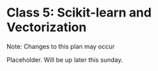 # Class 5: Scikit-learn and Vectorization

Note: Changes to this plan may occur

Placeholder. Will be up later this sunday.

<!--
* one-hot
* tf-idf
-->